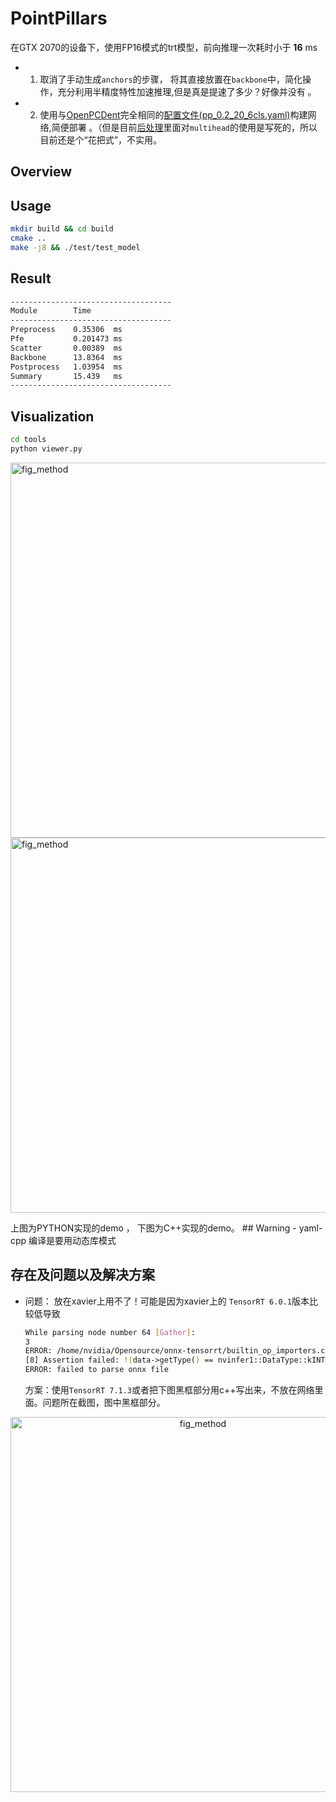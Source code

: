 # PointPillars
在GTX 2070的设备下，使用FP16模式的trt模型，前向推理一次耗时小于 **16** ms
 - 1. 取消了手动生成`anchors`的步骤， 将其直接放置在`backbone`中，简化操作，充分利用半精度特性加速推理,但是真是提速了多少？好像并没有 。 
 - 2. 使用与[OpenPCDent]()完全相同的[配置文件(pp_0.2_20_6cls.yaml)](./pointpillars/cfgs/pp_0.2_20_6cls.yaml)构建网络,简便部署 。（但是目前[后处理](./pointpillars/postprocess.cu)里面对`multihead`的使用是写死的，所以目前还是个“花把式”，不实用。

## Overview


## Usage
```bash
mkdir build && cd build
cmake ..
make -j8 && ./test/test_model
```

## Result
```bash
------------------------------------
Module        Time        
------------------------------------
Preprocess    0.35306  ms
Pfe           0.201473 ms
Scatter       0.00389  ms
Backbone      13.8364  ms
Postprocess   1.03954  ms
Summary       15.439   ms
------------------------------------
```
## Visualization
```bash
cd tools
python viewer.py
```
<p align="left">
  <img width="600" alt="fig_method" src=docs/python.png>
  <img width="600" alt="fig_method" src=docs/src.png>
</p>
上图为PYTHON实现的demo ， 下图为C++实现的demo。
## Warning
- yaml-cpp 编译是要用动态库模式


## 存在及问题以及解决方案
- 问题： 放在xavier上用不了！可能是因为xavier上的 `TensorRT 6.0.1`版本比较低导致
    ```bash
    While parsing node number 64 [Gather]:
    3
    ERROR: /home/nvidia/Opensource/onnx-tensorrt/builtin_op_importers.cpp:703 In function importGather:
    [8] Assertion failed: !(data->getType() == nvinfer1::DataType::kINT32 && nbDims == 1) && "Cannot perform gather on a shape tensor!"
    ERROR: failed to parse onnx file
    ```
   方案：使用`TensorRT 7.1.3`或者把下图黑框部分用c++写出来，不放在网络里面。问题所在截图，图中黑框部分。
<p align="center">
<img width="600" alt="fig_method" src=docs/bug_1.png>
</p>